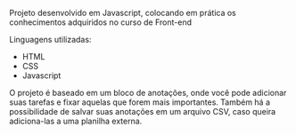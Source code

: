 Projeto desenvolvido em Javascript, colocando em prática os conhecimentos adquiridos no curso de Front-end

Linguagens utilizadas:
- HTML
- CSS
- Javascript

O projeto é baseado em um bloco de anotações, onde você pode adicionar suas tarefas e fixar aquelas que forem mais importantes.
Também há a possibilidade de salvar suas anotações em um arquivo CSV, caso queira adiciona-las a uma planilha externa.

